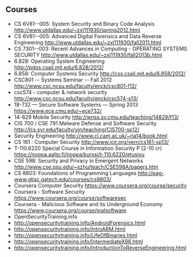## Courses

* CS 6V81--005: System Security and Binary Code Analysis http://www.utdallas.edu/~zxl111930/spring2012.html
* CS 6V81--005: Advanced Digital Forensics and Data Reverse Engineering http://www.utdallas.edu/~zxl111930/fall2011.html 
* CS 7301--003: Recent Advances in Computing - OPERATING SYSTEMS SECURITY http://www.utdallas.edu/~zxl111930/fall2013b.html 
* 6.828: Operating System Engineering http://pdos.csail.mit.edu/6.828/2012/
* 6.858: Computer Systems Security http://css.csail.mit.edu/6.858/2012/ 
* CSC801 -- Systems Seminar -- Fall 2012 http://www.csc.ncsu.edu/faculty/enck/csc801-f12/
* csc574 - computer & network security http://www.csc.ncsu.edu/faculty/enck/csc574-s13/ 
* 18-732 — Secure Software Systems — Spring 2013 https://www.ece.cmu.edu/~ece732/
* 14-829 Mobile Security http://wnss.sv.cmu.edu/teaching/14829/f13/
* CIS 700 / CSE 791 Malware Defense and Software Security  http://lcs.syr.edu/faculty/yin/teaching/CIS700-sp12/
* Security Engineering http://www.cl.cam.ac.uk/~rja14/book.html
* CS 161 : Computer Security http://www.icir.org/vern/cs161-sp13/
* T-110.6220 Special Course in Information Security P (2-10 cr) https://noppa.aalto.fi/noppa/kurssi/t-110.6220/etusivu
* CSE 598:  Security and Privacy in Emergent Networks http://www.cse.psu.edu/~szhu/teach/CSE598A/papers.htm
* CS 8803: Foundations of Programming Languages http://pag-www.gtisc.gatech.edu/courses/cs8803/
* Coursera Computer Security https://www.coursera.org/course/security
* Coursera - Software Security https://www.coursera.org/course/softwaresec
* Coursera - Malicious Software and its Underground Economy https://www.coursera.org/course/malsoftware
* OpenSecurityTraining.info
* http://opensecuritytraining.info/AndroidForensics.html
* http://opensecuritytraining.info/IntroARM.html
* http://opensecuritytraining.info/LifeOfBinaries.html
* http://opensecuritytraining.info/IntermediateX86.html
* http://opensecuritytraining.info/IntroductionToReverseEngineering.html

   
